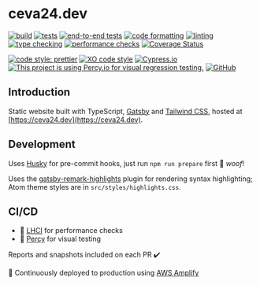 # ceva24.dev

[![build](https://github.com/ceva24/ceva24.dev/actions/workflows/build.yml/badge.svg)](https://github.com/ceva24/ceva24.dev/actions/workflows/build.yml)
[![tests](https://github.com/ceva24/ceva24.dev/actions/workflows/test.yml/badge.svg)](https://github.com/ceva24/ceva24.dev/actions/workflows/test.yml)
[![end-to-end tests](https://github.com/ceva24/ceva24.dev/actions/workflows/test-e2e.yml/badge.svg)](https://github.com/ceva24/ceva24.dev/actions/workflows/test-e2e.yml)
[![code formatting](https://github.com/ceva24/ceva24.dev/actions/workflows/check-format.yml/badge.svg)](https://github.com/ceva24/ceva24.dev/actions/workflows/check-format.yml)
[![linting](https://github.com/ceva24/ceva24.dev/actions/workflows/lint.yml/badge.svg)](https://github.com/ceva24/ceva24.dev/actions/workflows/lint.yml)
[![type checking](https://github.com/ceva24/ceva24.dev/actions/workflows/check-types.yml/badge.svg)](https://github.com/ceva24/ceva24.dev/actions/workflows/check-types.yml)
[![performance checks](https://github.com/ceva24/ceva24.dev/actions/workflows/check-performance.yml/badge.svg)](https://github.com/ceva24/ceva24.dev/actions/workflows/check-performance.yml)
[![Coverage Status](https://coveralls.io/repos/github/ceva24/ceva24.dev/badge.svg?branch=main)](https://coveralls.io/github/ceva24/ceva24.dev?branch=main)

[![code style: prettier](https://img.shields.io/badge/code_style-prettier-ff69b4.svg)](https://github.com/prettier/prettier)
[![XO code style](https://img.shields.io/badge/code_style-XO-5ed9c7.svg)](https://github.com/xojs/xo)
[![Cypress.io](https://img.shields.io/badge/tested%20with-Cypress-04C38E.svg)](https://www.cypress.io/)
[![This project is using Percy.io for visual regression testing.](https://percy.io/static/images/percy-badge.svg)](https://percy.io/788e43c2/ceva24.dev)
[![GitHub](https://img.shields.io/github/license/ceva24/ceva24.dev?color=blue)](https://github.com/ceva24/ceva24.dev/blob/main/LICENSE)

## Introduction

Static website built with TypeScript, [Gatsby](https://www.gatsbyjs.org/) and [Tailwind CSS](https://tailwindcss.com/), hosted at [https://ceva24.dev](https://ceva24.dev).

## Development

Uses [Husky](https://typicode.github.io/husky/#/) for pre-commit hooks, just run `npm run prepare` first 🐶 _woof_!

Uses the [gatsby-remark-highlights](https://github.com/amitpatra/gatsby-remark-highlights) plugin for rendering syntax highlighting; Atom theme styles are in `src/styles/highlights.css`.

## CI/CD

-   🚦 [LHCI](https://github.com/GoogleChrome/lighthouse-ci) for performance checks
-   🦔 [Percy](https://percy.io/788e43c2/ceva24.dev) for visual testing

Reports and snapshots included on each PR ✔️

🚀 Continuously deployed to production using [AWS Amplify](https://aws.amazon.com/amplify/)
